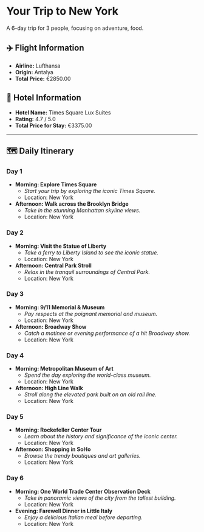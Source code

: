# Your Trip to New York

A 6-day trip for 3 people, focusing on adventure, food.

## ✈️ Flight Information
- **Airline:** Lufthansa
- **Origin:** Antalya
- **Total Price:** €2850.00

## 🏨 Hotel Information
- **Hotel Name:** Times Square Lux Suites
- **Rating:** 4.7 / 5.0
- **Total Price for Stay:** €3375.00

---

## 🗺️ Daily Itinerary

### Day 1
- **Morning: Explore Times Square**
  - *Start your trip by exploring the iconic Times Square.*
  - Location: New York
- **Afternoon: Walk across the Brooklyn Bridge**
  - *Take in the stunning Manhattan skyline views.*
  - Location: New York

### Day 2
- **Morning: Visit the Statue of Liberty**
  - *Take a ferry to Liberty Island to see the iconic statue.*
  - Location: New York
- **Afternoon: Central Park Stroll**
  - *Relax in the tranquil surroundings of Central Park.*
  - Location: New York

### Day 3
- **Morning: 9/11 Memorial & Museum**
  - *Pay respects at the poignant memorial and museum.*
  - Location: New York
- **Afternoon: Broadway Show**
  - *Catch a matinee or evening performance of a hit Broadway show.*
  - Location: New York

### Day 4
- **Morning: Metropolitan Museum of Art**
  - *Spend the day exploring the world-class museum.*
  - Location: New York
- **Afternoon: High Line Walk**
  - *Stroll along the elevated park built on an old rail line.*
  - Location: New York

### Day 5
- **Morning: Rockefeller Center Tour**
  - *Learn about the history and significance of the iconic center.*
  - Location: New York
- **Afternoon: Shopping in SoHo**
  - *Browse the trendy boutiques and art galleries.*
  - Location: New York

### Day 6
- **Morning: One World Trade Center Observation Deck**
  - *Take in panoramic views of the city from the tallest building.*
  - Location: New York
- **Evening: Farewell Dinner in Little Italy**
  - *Enjoy a delicious Italian meal before departing.*
  - Location: New York
